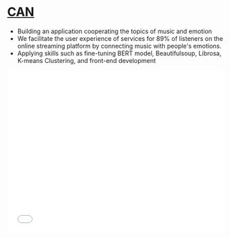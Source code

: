 # [CAN](https://youtu.be/AdOh6mfwlug)
- Building an application cooperating the topics of music and emotion
- We facilitate the user experience of services for 89% of listeners on the online streaming platform by connecting music with people's emotions.
- Applying skills such as fine-tuning BERT model, Beautifulsoup, Librosa, K-means Clustering, and front-end development

<embed src="海報.pdf" width="500" height="375" type="application/pdf">
